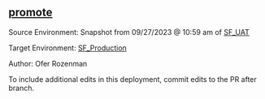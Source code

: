 ## [promote](https://app.salto.io/orgs/209bcb78-0b9b-41a4-92bb-591185762eca/envs/a30e5eb0-c327-4c68-8a23-2e0e471b881b/deployments/ec832f1f-0408-4d46-a2a4-2477b5634759)

Source Environment: Snapshot from 09/27/2023 @ 10:59 am of [SF_UAT](https://app.salto.io/orgs/209bcb78-0b9b-41a4-92bb-591185762eca/envs/12d084ba-9350-4e29-84ae-d26dc9450804)

Target Environment: [SF_Production](https://app.salto.io/orgs/209bcb78-0b9b-41a4-92bb-591185762eca/envs/a30e5eb0-c327-4c68-8a23-2e0e471b881b) 

Author: Ofer Rozenman

To include additional edits in this deployment, commit edits to the PR after branch.